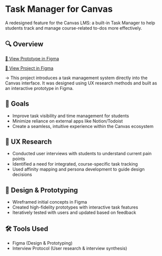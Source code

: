 # Task Manager for Canvas

A redesigned feature for the Canvas LMS: a built-in Task Manager to help students track and manage course-related to-dos more effectively.

## 🔍 Overview

[🔗 View Prototype in Figma](https://www.figma.com/proto/qPy1d2oEV75PPFCPaIBSRF/Pilates-Princesses-Project-3-Wireframes-and-Prototypes?page-id=98%3A3989&node-id=98-6359&starting-point-node-id=98%3A6359&t=kCrGICfmIX44FdHG-1)  

[🔗 View Project in Figma](https://www.figma.com/design/qPy1d2oEV75PPFCPaIBSRF/Pilates-Princesses-Project-3-Wireframes-and-Prototypes?node-id=0-1&t=5uHkAjsBntNFizDY-1)  

-> This project introduces a task management system directly into the Canvas interface. It was designed using UX research methods and built as an interactive prototype in Figma.

## 🎯 Goals

- Improve task visibility and time management for students
- Minimize reliance on external apps like Notion/Todoist
- Create a seamless, intuitive experience within the Canvas ecosystem

## 🧠 UX Research

- Conducted user interviews with students to understand current pain points
- Identified a need for integrated, course-specific task tracking
- Used affinity mapping and persona development to guide design decisions

## 🎨 Design & Prototyping

- Wireframed initial concepts in Figma
- Created high-fidelity prototypes with interactive task features
- Iteratively tested with users and updated based on feedback

## 🛠️ Tools Used

- Figma (Design & Prototyping)
- Interview Protocol (User research & interview synthesis)
